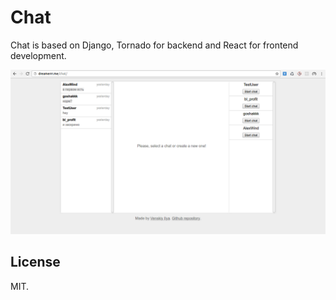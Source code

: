 # Chat

Chat is based on Django, Tornado for backend and React for frontend development.

 [![](chat.png)](http://dreamerrr.me/chat)

## License

MIT.
